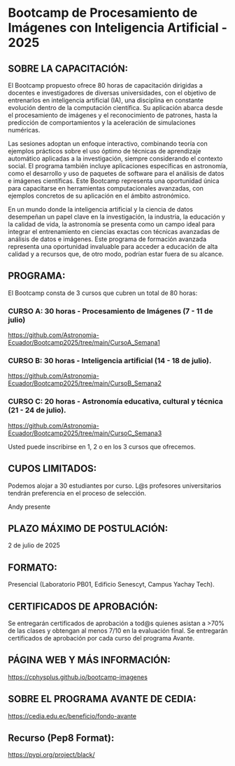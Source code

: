 # Bootcamp de Procesamiento de Imágenes con Inteligencia Artificial - 2025

## SOBRE LA CAPACITACIÓN:
El Bootcamp propuesto ofrece 80 horas de capacitación dirigidas a docentes e investigadores de diversas universidades, con el objetivo de entrenarlos en inteligencia artificial (IA), una disciplina en constante evolución dentro de la computación científica. Su aplicación abarca desde el procesamiento de imágenes y el reconocimiento de patrones, hasta la predicción de comportamientos y la aceleración de simulaciones numéricas.

Las sesiones adoptan un enfoque interactivo, combinando teoría con ejemplos prácticos sobre el uso óptimo de técnicas de aprendizaje automático aplicadas a la investigación, siempre considerando el contexto social. El programa también incluye aplicaciones específicas en astronomía, como el desarrollo y uso de paquetes de software para el análisis de datos e imágenes científicas. Este Bootcamp representa una oportunidad única para capacitarse en herramientas computacionales avanzadas, con ejemplos concretos de su aplicación en el ámbito astronómico.

En un mundo donde la inteligencia artificial y la ciencia de datos desempeñan un papel clave en la investigación, la industria, la educación y la calidad de vida, la astronomía se presenta como un campo ideal para integrar el entrenamiento en ciencias exactas con técnicas avanzadas de análisis de datos e imágenes. Este programa de formación avanzada representa una oportunidad invaluable para acceder a educación de alta calidad y a recursos que, de otro modo, podrían estar fuera de su alcance.

## PROGRAMA:
El Bootcamp consta de 3 cursos que cubren un total de 80 horas:

### CURSO A: 30 horas - Procesamiento de Imágenes (7 - 11 de julio)

https://github.com/Astronomia-Ecuador/Bootcamp2025/tree/main/CursoA_Semana1

### CURSO B: 30 horas - Inteligencia artificial (14 - 18 de julio).

https://github.com/Astronomia-Ecuador/Bootcamp2025/tree/main/CursoB_Semana2


### ⁠CURSO C: 20 horas - Astronomía educativa, cultural y técnica (21 - 24 de julio).

https://github.com/Astronomia-Ecuador/Bootcamp2025/tree/main/CursoC_Semana3

Usted puede inscribirse en 1, 2 o en los 3 cursos que ofrecemos.

## CUPOS LIMITADOS:
Podemos alojar a 30 estudiantes por curso. L@s profesores universitarios tendrán preferencia en el proceso de selección.

Andy presente

## PLAZO MÁXIMO DE POSTULACIÓN:
2 de julio de 2025

## FORMATO:
Presencial (Laboratorio PB01, Edificio Senescyt, Campus Yachay Tech).

## CERTIFICADOS DE APROBACIÓN:
Se entregarán certificados de aprobación a tod@s quienes asistan a >70% de las clases y obtengan al menos 7/10 en la evaluación final.
Se entregarán certificados de aprobación por cada curso del programa Avante.

## PÁGINA WEB Y MÁS INFORMACIÓN:
https://cphysplus.github.io/bootcamp-imagenes

## SOBRE EL PROGRAMA AVANTE DE CEDIA:
https://cedia.edu.ec/beneficio/fondo-avante


## Recurso (Pep8 Format):

https://pypi.org/project/black/
